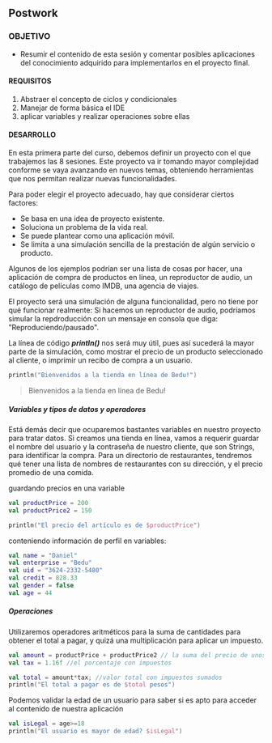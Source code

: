 ## Postwork

### OBJETIVO

- Resumir el contenido de esta sesión y comentar posibles aplicaciones del conocimiento adquirido para implementarlos en el proyecto final.

#### REQUISITOS

1. Abstraer el concepto de ciclos y condicionales
2. Manejar de forma básica el IDE 
3. aplicar variables y realizar operaciones sobre ellas

#### DESARROLLO

En esta primera parte del curso, debemos definir un proyecto con el que trabajemos las 8 sesiones. Este proyecto va ir tomando mayor complejidad conforme se vaya avanzando en nuevos temas, obteniendo herramientas que nos permitan realizar nuevas funcionalidades.

Para poder elegir el proyecto adecuado, hay que considerar ciertos factores:

* Se basa en una idea de proyecto existente.
* Soluciona un problema de la vida real.
* Se puede plantear como una aplicación móvil.
* Se limita a una simulación sencilla de la prestación de algún servicio o producto.

Algunos de los ejemplos podrían ser una lista de cosas por hacer, una aplicación de compra de productos en línea, un reproductor de audio, un catálogo de películas como IMDB, una agencia de viajes.

El proyecto será una simulación de alguna funcionalidad, pero no tiene por qué funcionar realmente: Si hacemos un reproductor de audio, podríamos simular la repdroducción con un mensaje en consola que diga: "Reproduciendo/pausado".

La línea de código ***println()*** nos será muy útil, pues así sucederá la mayor parte de la simulación, como mostrar el precio de un producto seleccionado al cliente, o imprimir un recibo de compra a un usuario. 

```kotlin
println("Bienvenidos a la tienda en línea de Bedu!")
```

> Bienvenidos a la tienda en línea de Bedu!

##### Variables y tipos de datos y operadores

Está demás decir que ocuparemos bastantes variables en nuestro proyecto para tratar datos. Si creamos una tienda en línea, vamos a requerir guardar el nombre del usuario y la contraseña de nuestro cliente, que son Strings, para identificar la compra. Para un directorio de restaurantes, tendremos qué tener una lista de nombres de restaurantes con su dirección, y el precio promedio de una comida. 

guardando precios en una variable
```kotlin
val productPrice = 200
val productPrice2 = 150

println("El precio del artículo es de $productPrice")
```

conteniendo información de perfil en variables: 

```kotlin
val name = "Daniel"
val enterprise = "Bedu"
val uid = "3624-2332-5480"
val credit = 828.33
val gender = false
val age = 44
```

##### Operaciones

Utilizaremos operadores aritméticos para la suma de cantidades para obtener el total a pagar, y quizá una multiplicación para aplicar un impuesto.

```kotlin
val amount = productPrice + productPrice2 // la suma del precio de unos productos
val tax = 1.16f //el porcentaje con impuestos 

val total = amount*tax; //valor total con impuestos sumados
println("El total a pagar es de $total pesos")
```

Podemos validar la edad de un usuario para saber si es apto para acceder al contenido de nuestra aplicación

```kotlin
val isLegal = age>=18
println("El usuario es mayor de edad? $isLegal")
```





